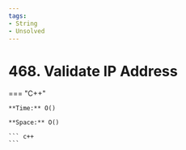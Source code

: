 ```yaml
---
tags:
- String
- Unsolved
---
```



# 468. Validate IP Address

=== "C++"

    **Time:** O()

    **Space:** O()

    ``` c++
    ```